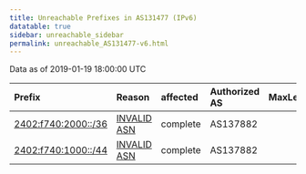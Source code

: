```yaml
---
title: Unreachable Prefixes in AS131477 (IPv6)
datatable: true
sidebar: unreachable_sidebar
permalink: unreachable_AS131477-v6.html
---
```


Data as of 2019-01-19 18:00:00 UTC


<div class="datatable-begin"></div>

| Prefix                                                           | Reason                                                                                                      | affected   | Authorized AS   |   MaxLength | Anchor                                       |   unreachable /48s |
|:-----------------------------------------------------------------|:------------------------------------------------------------------------------------------------------------|:-----------|:----------------|------------:|:---------------------------------------------|-------------------:|
| [2402:f740:2000::/36](https://stat.ripe.net/2402:f740:2000::/36) | [INVALID ASN](https://rpki-validator.ripe.net/announcement-preview?asn=AS131477&prefix=2402:f740:2000::/36) | complete   | AS137882        |          32 | [APNIC](unreachable_APNIC_RPKI_Root-v6.html) |               4096 |
| [2402:f740:1000::/44](https://stat.ripe.net/2402:f740:1000::/44) | [INVALID ASN](https://rpki-validator.ripe.net/announcement-preview?asn=AS131477&prefix=2402:f740:1000::/44) | complete   | AS137882        |          32 | [APNIC](unreachable_APNIC_RPKI_Root-v6.html) |                 16 |

<div class="datatable-end"></div>